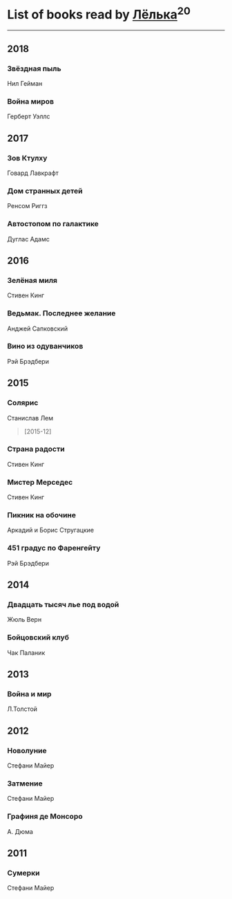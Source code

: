 # List of books read by [Лёлька](http://vk.com/id453735822)<sup>20</sup>
---

## 2018

### Звёздная пыль
Нил Гейман


### Война миров
Герберт Уэллс



## 2017

### Зов Ктулху
Говард Лавкрафт


### Дом странных детей
Ренсом Риггз


### Автостопом по галактике
Дуглас Адамс



## 2016

### Зелёная миля
Стивен Кинг


### Ведьмак. Последнее желание
Анджей Сапковский


### Вино из одуванчиков
Рэй Брэдбери



## 2015

### Солярис
Станислав Лем
> [2015-12] 


### Страна радости
Стивен Кинг


### Мистер Мерседес
Стивен Кинг


### Пикник на обочине
Аркадий и Борис Стругацкие


### 451 градус по Фаренгейту
Рэй Брэдбери



## 2014

### Двадцать тысяч лье под водой
Жюль Верн


### Бойцовский клуб
Чак Паланик



## 2013

### Война и мир
Л.Толстой



## 2012

### Новолуние
Стефани Майер


### Затмение
Стефани Майер


### Графиня де Монсоро
А. Дюма



## 2011

### Сумерки
Стефани Майер



